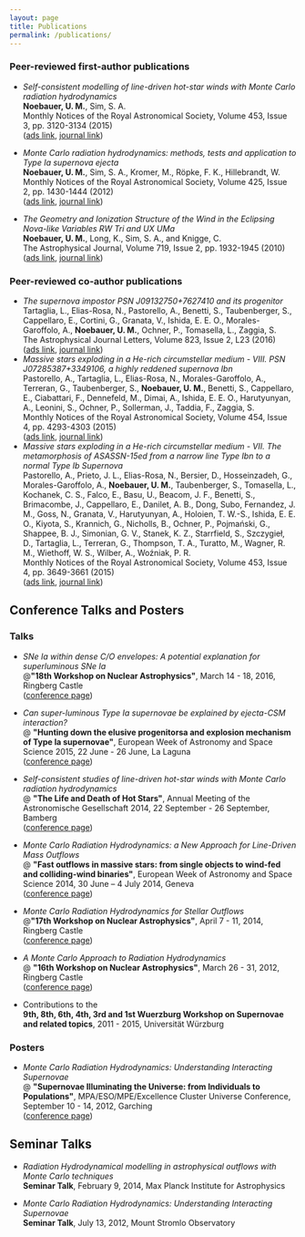 ```yaml
---
layout: page
title: Publications
permalink: /publications/
---
```


### Peer-reviewed first-author publications

  * _Self-consistent modelling of line-driven hot-star winds with Monte Carlo radiation hydrodynamics_  
    __Noebauer, U. M.__, Sim, S. A.  
    Monthly Notices of the Royal Astronomical Society, Volume 453, Issue 3, pp. 3120-3134 (2015)  
    ([ads link][noebauer2015ads], [journal link][noebauer2015journal])

  * _Monte Carlo radiation hydrodynamics: methods, tests and application to Type Ia supernova ejecta_  
    __Noebauer, U. M.__, Sim, S. A., Kromer, M., Röpke, F. K., Hillebrandt, W.  
    Monthly Notices of the Royal Astronomical Society, Volume 425, Issue 2, pp. 1430-1444 (2012)  
    ([ads link][noebauer2012ads], [journal link][noebauer2012journal])

  * _The Geometry and Ionization Structure of the Wind in the Eclipsing Nova-like Variables RW Tri and UX UMa_  
    __Noebauer, U. M.__, Long, K., Sim, S. A., and Knigge, C.  
    The Astrophysical Journal, Volume 719, Issue 2, pp. 1932-1945 (2010)  
    ([ads link][noebauer2010ads], [journal link][noebauer2010journal])

### Peer-reviewed co-author publications

  * _The supernova impostor PSN J09132750+7627410 and its progenitor_  
    Tartaglia, L., Elias-Rosa, N., Pastorello, A., Benetti, S., Taubenberger, S., Cappellaro, E., Cortini, G., Granata, V., Ishida, E. E. O., Morales-Garoffolo, A., __Noebauer, U. M.__, Ochner, P., Tomasella, L., Zaggia, S.  
    The Astrophysical Journal Letters, Volume 823, Issue 2, L23 (2016)  
    ([ads link][tartaglia2016ads], [journal link][tartaglia2016journal])  
  * _Massive stars exploding in a He-rich circumstellar medium - VIII. PSN J07285387+3349106, a highly reddened supernova Ibn_  
    Pastorello, A., Tartaglia, L., Elias-Rosa, N., Morales-Garoffolo, A., Terreran, G., Taubenberger, S., __Noebauer, U. M.__, Benetti, S., Cappellaro, E., Ciabattari, F., Dennefeld, M., Dimai, A., Ishida, E. E. O., Harutyunyan, A., Leonini, S., Ochner, P., Sollerman, J., Taddia, F., Zaggia, S.  
    Monthly Notices of the Royal Astronomical Society, Volume 454, Issue 4, pp. 4293-4303 (2015)   
    ([ads link][pastorello2015bads], [journal link][pastorello2015bjournal])  
  * _Massive stars exploding in a He-rich circumstellar medium - VII. The metamorphosis of ASASSN-15ed from a narrow line Type Ibn to a normal Type Ib Supernova_  
    Pastorello, A., Prieto, J. L., Elias-Rosa, N., Bersier, D., Hosseinzadeh, G., Morales-Garoffolo, A., __Noebauer, U. M.__, Taubenberger, S., Tomasella, L., Kochanek, C. S., Falco, E., Basu, U., Beacom, J. F., Benetti, S., Brimacombe, J., Cappellaro, E., Danilet, A. B., Dong, Subo, Fernandez, J. M., Goss, N., Granata, V., Harutyunyan, A., Holoien, T. W.-S., Ishida, E. E. O., Kiyota, S., Krannich, G., Nicholls, B., Ochner, P., Pojmański, G., Shappee, B. J., Simonian, G. V., Stanek, K. Z., Starrfield, S., Szczygieł, D., Tartaglia, L., Terreran, G., Thompson, T. A., Turatto, M., Wagner, R. M., Wiethoff, W. S., Wilber, A., Woźniak, P. R.  
    Monthly Notices of the Royal Astronomical Society, Volume 453, Issue 4, pp. 3649-3661 (2015)  
    ([ads link][pastorello2015aads], [journal link][pastorello2015ajournal])  


## Conference Talks and Posters

### Talks

  * _SNe Ia within dense C/O envelopes: A potential explanation for superluminous SNe Ia_  
    @__"18th Workshop on Nuclear Astrophysics"__, March 14 - 18, 2016, Ringberg Castle  
    ([conference page][ringberg2016])

  *   _Can super-luminous Type Ia supernovae be explained by ejecta-CSM interaction?_  
    @ __"Hunting down the elusive progenitorsa and explosion mechanism of Type Ia supernovae"__, European Week of Astronomy and Space Science 2015, 22 June - 26 June, La Laguna  
      ([conference page][ewass2015])

  *   _Self-consistent studies of line-driven hot-star winds with Monte Carlo radiation hydrodynamics_  
    @ __"The Life and Death of Hot Stars"__, Annual Meeting of the Astronomische Gesellschaft 2014, 22 September - 26 September, Bamberg  
      ([conference page][agmeeting2014])

  *   _Monte Carlo Radiation Hydrodynamics: a New Approach for Line-Driven Mass Outflows_  
    @ __"Fast outflows in massive stars: from single objects to wind-fed and colliding-wind binaries"__, European Week of Astronomy and Space Science 2014, 30 June – 4 July 2014, Geneva  
      ([conference page][ewass2014])

  * _Monte Carlo Radiation Hydrodynamics for Stellar Outflows_  
    @__"17th Workshop on Nuclear Astrophysics"__, April 7 - 11, 2014, Ringberg Castle  
    ([conference page][ringberg2014])

  * _A Monte Carlo Approach to Radiation Hydrodynamics_  
    @ __"16th Workshop on Nuclear Astrophysics"__, March 26 - 31, 2012, Ringberg Castle  
    ([conference page][ringberg2012])

  * Contributions to the  
    __9th, 8th, 6th, 4th, 3rd and 1st Wuerzburg Workshop on Supernovae and related topics__, 2011 - 2015, Universität Würzburg

### Posters

  * _Monte Carlo Radiation Hydrodynamics: Understanding Interacting Supernovae_  
    @ __"Supernovae Illuminating the Universe: from Individuals to Populations"__, MPA/ESO/MPE/Excellence Cluster Universe Conference, September 10 - 14, 2012, Garching  
    ([conference page][garching2012])

## Seminar Talks

  * _Radiation Hydrodynamical modelling in astrophysical outflows with Monte Carlo techniques_  
    __Seminar Talk__, February 9, 2014, Max Planck Institute for Astrophysics  

  * _Monte Carlo Radiation Hydrodynamics: Understanding Interacting Supernovae_  
    __Seminar Talk__, July 13, 2012, Mount Stromlo Observatory  

[noebauer2010ads]: http://adsabs.harvard.edu/abs/2010ApJ...719.1932N
[noebauer2010journal]: http://iopscience.iop.org/0004-637X/719/2/1932/
[noebauer2012ads]: http://adsabs.harvard.edu/abs/2012MNRAS.425.1430N
[noebauer2012journal]: http://mnras.oxfordjournals.org/content/425/2/1430
[noebauer2015ads]: http://adsabs.harvard.edu/abs/2015MNRAS.453.3120N
[noebauer2015journal]: http://mnras.oxfordjournals.org/content/453/3/3120
[pastorello2015aads]: http://adsabs.harvard.edu/abs/2015MNRAS.453.3649P
[pastorello2015ajournal]: http://mnras.oxfordjournals.org/content/453/4/3649
[pastorello2015bads]: http://adsabs.harvard.edu/abs/2015MNRAS.454.4293P
[pastorello2015bjournal]: http://mnras.oxfordjournals.org/content/454/4/4293
[ringberg2012]: http://www.mpa-garching.mpg.de/Hydro/NucAstro/workshop_2012.html
[ringberg2014]: http://www.mpa-garching.mpg.de/Hydro/NucAstro/workshop_2014.html
[ringberg2016]: http://www.mpa-garching.mpg.de/Hydro/NucAstro/workshop_2016.html
[ewass2014]: http://eas.unige.ch/EWASS2014/session_display.jsp?id=S7
[ewass2015]: http://eas.unige.ch/EWASS2015/session.jsp?id=Sp17
[garching2012]: http://www.mpa-garching.mpg.de/sn2012/
[agmeeting2014]: http://www.astro.physik.uni-potsdam.de/~htodt/ag2014/
[tartaglia2016ads]: http://adsabs.harvard.edu/abs/2016ApJ...823L..23T
[tartaglia2016journal]:  http://iopscience.iop.org/article/10.3847/2041-8205/823/2/L23/meta;jsessionid=E769CA023BB291D303AAC7143F5694E5.c2.iopscience.cld.iop.org 
